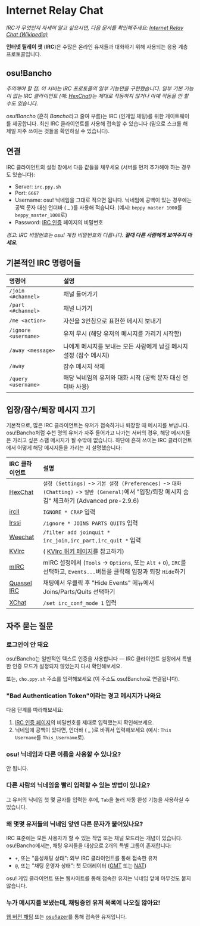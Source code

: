 # Internet Relay Chat

*IRC가 무엇인지 자세히 알고 싶으시면, 다음 문서를 확인해주세요: [Internet Relay Chat (Wikipedia)](https://ko.wikipedia.org/wiki/%EC%9D%B8%ED%84%B0%EB%84%B7_%EB%A6%B4%EB%A0%88%EC%9D%B4_%EC%B1%97)*

**인터넷 릴레이 챗** (**IRC**)은 수많은 온라인 유저들과 대화하기 위해 사용되는 응용 계층 프로토콜입니다.

## osu!Bancho

*주의해야 할 점: 이 서버는 IRC 프로토콜의 일부 기능만을 구현했습니다. 일부 기본 기능이 없는 IRC 클라이언트 (예: [HexChat](https://hexchat.github.io/))는 제대로 작동하지 않거나 아예 작동을 안 할 수도 있습니다.*

*osu!Bancho* (흔히 *Bancho*라고 줄여 부름)는 IRC (인게임 채팅)를 위한 게이트웨이를 제공합니다. 최신 IRC 클라이언트를 사용해 접속할 수 있습니다 (밑으로 스크롤 해 제일 자주 쓰이는 것들을 확인하실 수 있습니다).

## 연결

IRC 클라이언트의 설정 창에서 다음 값들을 채우세요 (서버를 먼저 추가해야 하는 경우도 있습니다):

- Server: `irc.ppy.sh`
- Port: `6667`
- Username: osu! 닉네임을 그대로 적으면 됩니다. 닉네임에 공백이 있는 경우에는 공백 문자 대신 언더바 ( _ )를 사용해 적습니다. (예시: `beppy master 1000`를 `beppy_master_1000`로)
- Password: [IRC 인증](https://osu.ppy.sh/p/irc) 페이지의 비밀번호

*경고: IRC 비밀번호는 osu! 계정 비밀번호와 다릅니다. **절대 다른 사람에게 보여주지 마세요**.*

## 기본적인 IRC 명령어들

| 명령어 | 설명 |
| :-- | :-- |
| `/join <#channel>` | 채널 들어가기 |
| `/part <#channel>` | 채널 나가기 |
| `/me <action>` | 자신을 3인칭으로 표현한 메시지 보내기 |
| `/ignore <username>` | 유저 무시 (해당 유저의 메시지를 가리기 시작함) |
| `/away <message>` | 나에게 메시지를 보내는 모든 사람에게 남길 메시지 설정 (잠수 메시지) |
| `/away` | 잠수 메시지 삭제 |
| `/query <username>` | 해당 닉네임의 유저와 대화 시작 (공백 문자 대신 언더바 사용) |

## 입장/잠수/퇴장 메시지 끄기

기본적으로, 많은 IRC 클라이언트는 유저가 접속하거나 퇴장할 때 메시지를 보냅니다. osu!Bancho처럼 수천 명의 유저가 자주 들어가고 나가는 서버의 경우, 해당 메시지들은 가리고 싶은 스팸 메시지가 될 수밖에 없습니다. 하단에 흔히 쓰이는 IRC 클라이언트에서 어떻게 해당 메시지들을 가리는 지 설명했습니다:

| IRC 클라이언트 | 설명 |
| :-- | :-- |
| [HexChat](https://hexchat.github.io/ "GitHub") | `설정 (Settings)` -> `기본 설정 (Preferences)` -> `대화 (Chatting)` -> `일반 (General)`에서  "입장/퇴장 메시지 숨김" 체크하기  (Advanced pre-2.9.6)  |
| [ircII](http://www.eterna.com.au/ircii/ "ircII") | `IGNORE * CRAP` 입력 |
| [Irssi](https://irssi.org "Irssi") | `/ignore * JOINS PARTS QUITS` 입력 |
| [Weechat](https://weechat.org/ "Weechat") | `/filter add joinquit * irc_join,irc_part,irc_quit *` 입력 |
| [KVIrc](https://www.kvirc.net/ "KVIrc") | ( [KVIrc 위키 페이지](https://github.com/kvirc/KVIrc/wiki/FAQ#how-do-i-suppress-join-part-and-quit-messages "GitHub")를 참고하기) |
| [mIRC](https://www.mirc.com/ "mIRC") | mIRC 설정에서 (`Tools` -> `Options`, 또는 `Alt` + `O`), `IRC`를 선택하고, `Events...`버튼을 클릭해 입장과 퇴장 `Hide`하기 |
| [Quassel IRC](https://quassel-irc.org/ "Quassel IRC") | 채팅에서 우클릭 후 "Hide Events" 메뉴에서 Joins/Parts/Quits 선택하기 |
| [XChat](http://xchat.org/ "XChat") | `/set irc_conf_mode 1` 입력 |

## 자주 묻는 질문

### 로그인이 안 돼요

osu!Bancho는 일반적인 텍스트 인증을 사용합니다 — IRC 클라이언트 설정에서 특별한 인증 모드가 설정되지 않았는지 다시 확인해보세요.

또는, `cho.ppy.sh` 주소를 입력해보세요 (이 주소도 osu!Bancho로 연결됩니다).

### "Bad Authentication Token"이라는 경고 메시지가 나와요

다음 단계를 따라해보세요:

1. [IRC 인증 페이지](https://osu.ppy.sh/p/irc)의 비밀번호를 제대로 입력했는지 확인해보세요.
2. 닉네임에 공백이 있다면, 언더바 ( _ )로 바꿔서 입력해보세요 (예시: `This Username`를 `This_Username`로).

### osu! 닉네임과 다른 이름을 사용할 수 있나요?

안 됩니다.

### 다른 사람의 닉네임을 빨리 입력할 수 있는 방법이 있나요?

그 유저의 닉네임 첫 몇 글자를 입력한 후에, `Tab`을 눌러 자동 완성 기능을 사용하실 수 있습니다.

### 왜 몇몇 유저들의 닉네임 앞엔 다른 문자가 붙어있나요?

IRC 표준에는 모든 사용자가 할 수 있는 작업 또는 채널 모드라는 개념이 있습니다. osu!Bancho에서는, 채팅 유저들을 대상으로 2개의 특별 그룹이 존재합니다:

- `+`, 또는 "음성채팅 상태": 외부 IRC 클라이언트를 통해 접속한 유저
- `@`, 또는 "채팅 운영자 상태": 챗 모더레이터 ([GMT](/wiki/GMT) 또는 [NAT](/wiki/NAT))

osu! 게임 클라이언트 또는 웹사이트를 통해 접속한 유저는 닉네임 앞에 아무것도 붙지 않습니다.

### 누가 메시지를 보냈는데, 채팅중인 유저 목록에 나오질 않아요!

[웹 버전 채팅](https://osu.ppy.sh/community/chat) 또는 [osu!lazer](https://github.com/ppy/osu "GitHub")를 통해 접속한 유저입니다.
